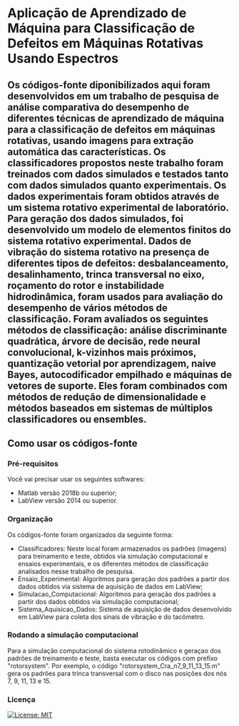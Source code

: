 # Aplicação de Aprendizado de Máquina para Classificação de Defeitos em Máquinas Rotativas Usando Espectros

##  Os códigos-fonte diponibilizados aqui foram desenvolvidos em um trabalho de pesquisa de análise comparativa do desempenho de diferentes técnicas de aprendizado de máquina para a classificação de defeitos em máquinas rotativas, usando imagens para extração automática das características. Os classificadores propostos neste trabalho foram treinados com dados simulados e testados tanto com dados simulados quanto experimentais. Os dados experimentais foram obtidos através de um sistema rotativo experimental de laboratório. Para geração dos dados simulados, foi desenvolvido um modelo de elementos finitos do sistema rotativo experimental. Dados de vibração do sistema rotativo na presença de diferentes tipos de defeitos: desbalanceamento, desalinhamento, trinca transversal no eixo, roçamento do rotor e instabilidade hidrodinâmica, foram usados para avaliação do desempenho de vários métodos de classificação. Foram avaliados os seguintes métodos de classificação: análise discriminante quadrática, árvore de decisão, rede neural convolucional, k-vizinhos mais próximos, quantização vetorial por aprendizagem, naive Bayes, autocodificador empilhado e máquinas de vetores de suporte. Eles foram combinados com métodos de redução de dimensionalidade e métodos baseados em sistemas de múltiplos classificadores ou ensembles.

## Como usar os códigos-fonte

### Pré-requisitos
Você vai precisar usar os seguintes softwares:
 - Matlab versão 2018b ou superior;
 - LabView versão 2014 ou superior.
 
 ### Organização
 
 Os códigos-fonte foram organizados da seguinte forma:
 - Classificadores: Neste local foram armazenados os padrões (imagens) para treinamento e teste, obtidos via simulação computacional e ensaios experimentais, e os diferentes métodos de classificação analisados nesse trabalho de pesquisa.  
 - Ensaio_Experimental: Algoritmos para geração dos padrões a partir dos dados obtidos via sistema de aquisição de dados em LabView; 
 - Simulacao_Computacional: Algoritmos para geração dos padrões a partir dos dados obtidos via simulação computacional;
 - Sistema_Aquisicao_Dados: Sistema de aquisição de dados desenvolvido em LabView para coleta dos sinais de vibração e do tacômetro.
 
 ### Rodando a simulação computacional
 
 Para a simulação computacional do sistema rotodinâmico e geraçao dos padrões de treinamento e teste, basta executar os códigos com prefixo "rotorsystem". Por exemplo, o código "rotorsystem_Cra_n7_9_11_13_15.m" gera os padrões para trinca transversal com o disco nas posições dos nós 7, 9, 11, 13 e 15. 
 
 ### Licença
[![License: MIT](https://img.shields.io/badge/License-MIT-yellow.svg)](https://opensource.org/licenses/MIT)
